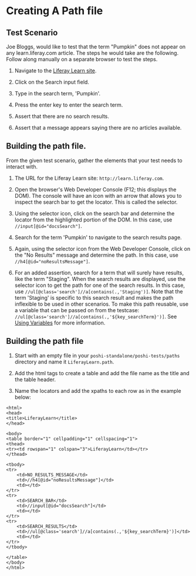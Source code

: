 # Creating A Path file

## Test Scenario

  Joe Bloggs, would like to test that the term "Pumpkin" does not appear on any learn.liferay.com article. The steps he would take are the following. Follow along manually on a separate browser to test the steps.

  1. Navigate to the [Liferay Learn site](http://learn.liferay.com).

  1. Click on the Search input field.

  1. Type in the search term, 'Pumpkin'.

  1. Press the enter key to enter the search term.

  1. Assert that there are no search results.

  1. Assert that a message appears saying there are no articles available.

## Building the path file.

From the given test scenario, gather the elements that your test needs to interact with.

1. The URL for the Liferay Learn site: `http://learn.liferay.com`.

1. Open the browser's Web Developer Console (F12; this displays the DOM). The console will have an icon with an arrow that allows you to inspect the search bar to get the locator. This is called the selector.

1. Using the selector icon, click on the search bar and determine the locator from the highlighted portion of the DOM. In this case, use `//input[@id="docsSearch"]`.

1. Search for the term 'Pumpkin' to navigate to the search results page.

1. Again, using the selector icon from the Web Developer Console, click on the "No Results" message and determine the path. In this case, use `//h4[@id="noResultsMessage"]`.

1. For an added assertion, search for a term that will surely have results, like the term "Staging". When the search results are displayed, use the selector icon to get the path for one of the search results. In this case, use `//ul[@class='search']//a[contains(.,'Staging')]`. Note that the term 'Staging' is specific to this search result and makes the path inflexible to be used in other scenarios. To make this path reusable, use a variable that can be passed on from the testcase: `//ul[@class='search']//a[contains(.,'${key_searchTerm}')]`. See [Using Variables](../poshi-basics/variables.md) for more information.

## Building the path file

1. Start with an empty file in your `poshi-standalone/poshi-tests/paths` directory and name it `LiferayLearn.path`.

1. Add the html tags to create a table and add the file name as the title and the table header.

1. Name the locators and add the xpaths to each row as in the example below:

```
<html>
<head>
<title>LiferayLearn</title>
</head>

<body>
<table border="1" cellpadding="1" cellspacing="1">
<thead>
<tr><td rowspan="1" colspan="3">LiferayLearn</td></tr>
</thead>

<tbody>
<tr>
	<td>NO_RESULTS_MESSAGE</td>
	<td>//h4[@id="noResultsMessage"]</td>
	<td></td>
</tr>
<tr>
	<td>SEARCH_BAR</td>
	<td>//input[@id="docsSearch"]</td>
	<td></td>
</tr>
<tr>
	<td>SEARCH_RESULTS</td>
	<td>//ul[@class='search']//a[contains(.,'${key_searchTerm}')]</td>
	<td></td>
</tr>
</tbody>

</table>
</body>
</html>
```
